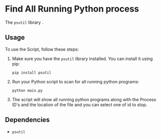 # Find All Running Python process

The `psutil` library .

## Usage

To use the Script, follow these steps:

1. Make sure you have the `psutil` library installed. You can install it using pip:

   ```commandline
   pip install psutil
   ```

2. Run your Python script to scan for all running python programs:

   ```commandline
   python main.py
   ```

3. The script will show all running python programs along with the Process ID's and the location of the file and you can select one of id to stop.

## Dependencies
- `psutil`
